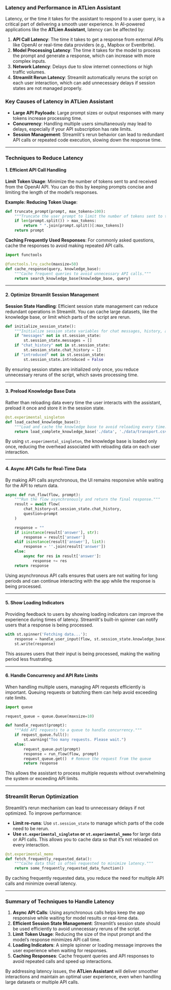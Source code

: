 ### **Latency and Performance in ATLien Assistant**

Latency, or the time it takes for the assistant to respond to a user query, is a critical part of delivering a smooth user experience. In AI-powered applications like the **ATLien Assistant**, latency can be affected by:

1. **API Call Latency**: The time it takes to get a response from external APIs like OpenAI or real-time data providers (e.g., Mapbox or Eventbrite).
2. **Model Processing Latency**: The time it takes for the model to process the prompt and generate a response, which can increase with more complex inputs.
3. **Network Latency**: Delays due to slow internet connections or high traffic volumes.
4. **Streamlit Rerun Latency**: Streamlit automatically reruns the script on each user interaction, which can add unnecessary delays if session states are not managed properly.

### **Key Causes of Latency in ATLien Assistant**

- **Large API Payloads**: Large prompt sizes or output responses with many tokens increase processing time.
- **Concurrency**: Handling multiple users simultaneously may lead to delays, especially if your API subscription has rate limits.
- **Session Management**: Streamlit's rerun behavior can lead to redundant API calls or repeated code execution, slowing down the response time.

---

### **Techniques to Reduce Latency**

#### 1. **Efficient API Call Handling**

**Limit Token Usage**: Minimize the number of tokens sent to and received from the OpenAI API. You can do this by keeping prompts concise and limiting the length of the model’s responses.

**Example: Reducing Token Usage**:
```python
def truncate_prompt(prompt, max_tokens=100):
    """Truncate the user prompt to limit the number of tokens sent to the API."""
    if len(prompt.split()) > max_tokens:
        return " ".join(prompt.split()[:max_tokens])
    return prompt
```

**Caching Frequently Used Responses**: For commonly asked questions, cache the responses to avoid making repeated API calls.

```python
import functools

@functools.lru_cache(maxsize=50)
def cache_response(query, knowledge_base):
    """Cache frequent queries to avoid unnecessary API calls."""
    return search_knowledge_base(knowledge_base, query)
```

---

#### 2. **Optimize Streamlit Session Management**

**Session State Handling**: Efficient session state management can reduce redundant operations in Streamlit. You can cache large datasets, like the knowledge base, or limit which parts of the script are rerun.

```python
def initialize_session_state():
    """Initialize session state variables for chat messages, history, and intro."""
    if "messages" not in st.session_state:
        st.session_state.messages = []
    if "chat_history" not in st.session_state:
        st.session_state.chat_history = []
    if "introduced" not in st.session_state:
        st.session_state.introduced = False
```

By ensuring session states are initialized only once, you reduce unnecessary reruns of the script, which saves processing time.

---

#### 3. **Preload Knowledge Base Data**

Rather than reloading data every time the user interacts with the assistant, preload it once and store it in the session state.

```python
@st.experimental_singleton
def load_cached_knowledge_base():
    """Load and cache the knowledge base to avoid reloading every time."""
    return load_complete_knowledge_base('./data', './data/transport.csv', './data/schools.json', './data/healthcare.csv', './data/events.json', './data/emergency_services.csv')
```

By using `st.experimental_singleton`, the knowledge base is loaded only once, reducing the overhead associated with reloading data on each user interaction.

---

#### 4. **Async API Calls for Real-Time Data**

By making API calls asynchronous, the UI remains responsive while waiting for the API to return data.

```python
async def run_flow(flow, prompt):
    """Run the flow asynchronously and return the final response."""
    result = await flow(
        chat_history=st.session_state.chat_history,
        question=prompt
    )

    response = ""
    if isinstance(result['answer'], str):
        response = result['answer']
    elif isinstance(result['answer'], list):
        response = ''.join(result['answer'])
    else:
        async for res in result['answer']:
            response += res
    return response
```

Using asynchronous API calls ensures that users are not waiting for long periods and can continue interacting with the app while the response is being processed.

---

#### 5. **Show Loading Indicators**

Providing feedback to users by showing loading indicators can improve the experience during times of latency. Streamlit's built-in spinner can notify users that a response is being processed.

```python
with st.spinner('Fetching data...'):
    response = handle_user_input(flow, st.session_state.knowledge_base)
    st.write(response)
```

This assures users that their input is being processed, making the waiting period less frustrating.

---

#### 6. **Handle Concurrency and API Rate Limits**

When handling multiple users, managing API requests efficiently is important. Queuing requests or batching them can help avoid exceeding rate limits.

```python
import queue

request_queue = queue.Queue(maxsize=10)

def handle_request(prompt):
    """Add API requests to a queue to handle concurrency."""
    if request_queue.full():
        st.warning("Too many requests. Please wait.")
    else:
        request_queue.put(prompt)
        response = run_flow(flow, prompt)
        request_queue.get()  # Remove the request from the queue
        return response
```

This allows the assistant to process multiple requests without overwhelming the system or exceeding API limits.

---

### **Streamlit Rerun Optimization**

Streamlit’s rerun mechanism can lead to unnecessary delays if not optimized. To improve performance:

- **Limit re-runs**: Use `st.session_state` to manage which parts of the code need to be rerun.
- **Use `st.experimental_singleton` or `st.experimental_memo`** for large data or API calls. This allows you to cache data so that it’s not reloaded on every interaction.

```python
@st.experimental_memo
def fetch_frequently_requested_data():
    """Cache data that is often requested to minimize latency."""
    return some_frequently_requested_data_function()
```

By caching frequently requested data, you reduce the need for multiple API calls and minimize overall latency.

---

### **Summary of Techniques to Handle Latency**

1. **Async API Calls**: Using asynchronous calls helps keep the app responsive while waiting for model results or real-time data.
2. **Efficient Session State Management**: Streamlit’s session state should be used efficiently to avoid unnecessary reruns of the script.
3. **Limit Token Usage**: Reducing the size of the input prompt and the model’s response minimizes API call time.
4. **Loading Indicators**: A simple spinner or loading message improves the user experience when waiting for responses.
5. **Caching Responses**: Cache frequent queries and API responses to avoid repeated calls and speed up interactions.

By addressing latency issues, the **ATLien Assistant** will deliver smoother interactions and maintain an optimal user experience, even when handling large datasets or multiple API calls.
